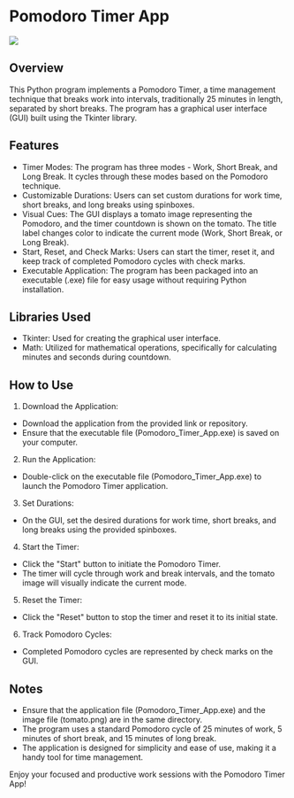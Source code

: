# Pomodoro Timer App

<img src="pomodoro.png">

## Overview
This Python program implements a Pomodoro Timer, a time management technique that breaks work into intervals, traditionally 25 minutes in length, separated by short breaks. The program has a graphical user interface (GUI) built using the Tkinter library.

## Features
- Timer Modes: The program has three modes - Work, Short Break, and Long Break. It cycles through these modes based on the Pomodoro technique.
- Customizable Durations: Users can set custom durations for work time, short breaks, and long breaks using spinboxes.
- Visual Cues: The GUI displays a tomato image representing the Pomodoro, and the timer countdown is shown on the tomato. 
The title label changes color to indicate the current mode (Work, Short Break, or Long Break).
- Start, Reset, and Check Marks: Users can start the timer, reset it, and keep track of completed Pomodoro cycles with check marks.
- Executable Application: The program has been packaged into an executable (.exe) file for easy usage without requiring Python installation.

## Libraries Used
- Tkinter: Used for creating the graphical user interface.
- Math: Utilized for mathematical operations, specifically for calculating minutes and seconds during countdown.
  
## How to Use
1. Download the Application:
- Download the application from the provided link or repository.
- Ensure that the executable file (Pomodoro_Timer_App.exe) is saved on your computer.

2. Run the Application:
- Double-click on the executable file (Pomodoro_Timer_App.exe) to launch the Pomodoro Timer application.

3. Set Durations:
- On the GUI, set the desired durations for work time, short breaks, and long breaks using the provided spinboxes.

4. Start the Timer:
- Click the "Start" button to initiate the Pomodoro Timer.
- The timer will cycle through work and break intervals, and the tomato image will visually indicate the current mode.

5. Reset the Timer:
- Click the "Reset" button to stop the timer and reset it to its initial state.

6. Track Pomodoro Cycles:
- Completed Pomodoro cycles are represented by check marks on the GUI.

## Notes
- Ensure that the application file (Pomodoro_Timer_App.exe) and the image file (tomato.png) are in the same directory.
- The program uses a standard Pomodoro cycle of 25 minutes of work, 5 minutes of short break, and 15 minutes of long break.
- The application is designed for simplicity and ease of use, making it a handy tool for time management.


Enjoy your focused and productive work sessions with the Pomodoro Timer App!
